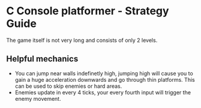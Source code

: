 # C Console platformer - Strategy Guide

The game itself is not very long and consists of only 2 levels.

## Helpful mechanics

- You can jump near walls indefinetly high, jumping high will cause you to gain a huge acceleration downwards and go through thin platforms. This can be used to skip enemies or hard areas.
- Enemies update in every 4 ticks, your every fourth input will trigger the enemy movement.